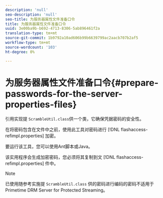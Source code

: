 ```yaml
---
description: 'null'
seo-description: 'null'
seo-title: 为服务器属性文件准备口令
title: 为服务器属性文件准备口令
uuid: 3e00ba9b-b692-4713-8306-5ab896461f2a
translation-type: tm+mt
source-git-commit: 1b9792a10ad606b99b6639799ac2aacb707b2af5
workflow-type: tm+mt
source-wordcount: '103'
ht-degree: 0%

---
```



# 为服务器属性文件准备口令{#prepare-passwords-for-the-server-properties-files}

引用实现提 `ScrambleUtil.class`供一个类，它确保凭据密码的安全性。

在将密码包含在文件中之前，使用此工具对密码进行 [!DNL flashaccess-refimpl.properties] 加密。

要运行该工具，您可以使用Ant脚本或Java。

该实用程序会生成加密密码，您必须将其复制到文 [!DNL flashaccess-refimpl.properties] 件中。

>[!NOTE]
>
>已使用随参考实施提 `ScrambleUtil.class` 供的密码进行编码的密码不适用于Primetime DRM Server for Protected Streaming。

